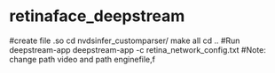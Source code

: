 # retinaface_deepstream
#create file  .so
cd nvdsinfer_customparser/
make all
cd ..
#Run deepstream-app
deepstream-app -c retina_network_config.txt
#Note: change path video and path enginefile,f
